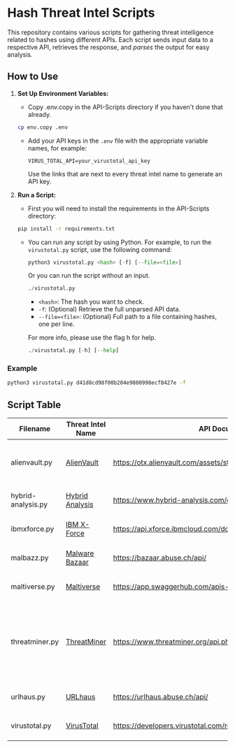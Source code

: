 # Hash Threat Intel Scripts

This repository contains various scripts for gathering threat intelligence related to hashes using different APIs. Each script sends input data to a respective API, retrieves the response, and _parses_ the output for easy analysis.

## How to Use

1. **Set Up Environment Variables:**
   - Copy .env.copy in the API-Scripts directory if you haven't done that already.
    ```bash
    cp env.copy .env
    ```

   - Add your API keys in the `.env` file with the appropriate variable names, for example:
     ```
     VIRUS_TOTAL_API=your_virustotal_api_key
     ```
     Use the links that are next to every threat intel name to generate an API key.

2. **Run a Script:**
   - First you will need to install the requirements in the API-Scripts directory:
    ```bash
    pip install -r requirements.txt
    ```
    
   - You can run any script by using Python. For example, to run the `virustotal.py` script, use the following command:
     ```python
     python3 virustotal.py <hash> [-f] [--file=<file>]
     ```
     Or you can run the script without an input.
     ```python
     ./virustotal.py
     ```

     - `<hash>`: The hash you want to check.
     - `-f`: (Optional) Retrieve the full unparsed API data.
     - `--file=<file>`: (Optional) Full path to a file containing hashes, one per line.

     For more info, please use the flag h for help.
     ```python
     ./virustotal.py [-h] [--help]
     ```

### Example

```bash
python3 virustotal.py d41d8cd98f00b204e9800998ecf8427e -f
```

## Script Table

| Filename            | Threat Intel Name                           | API Documentation                                                                 | Flags                              | Status             | Notes                                                                                     |
|---------------------|---------------------------------------------|-----------------------------------------------------------------------------------|------------------------------------|--------------------|-------------------------------------------------------------------------------------------|
| alienvault.py       | [AlienVault](https://otx.alienvault.com/)   | https://otx.alienvault.com/assets/static/external_api.html#api_v1_search           | -h, -f, -g, -s, -a, --file=<file> | Ready              |                                                                                           |
| hybrid-analysis.py  | [Hybrid Analysis](https://www.hybrid-analysis.com/) | https://www.hybrid-analysis.com/docs/api/v2                                        | -h, -f, --file=<file>               | Under Construction              |                                                                                           |
| ibmxforce.py        | [IBM X-Force](https://exchange.xforce.ibmcloud.com/) | https://api.xforce.ibmcloud.com/doc/                                              | -h, -f, --file=<file>               |  Ready |                                                                                           |
| malbazz.py          | [Malware Bazaar](https://bazaar.abuse.ch/)           | https://bazaar.abuse.ch/api/                                                         | -h, -f, --file=<file>               | Ready              |                                                                                           |
| maltiverse.py       | [Maltiverse](https://www.maltiverse.com/)   | https://app.swaggerhub.com/apis-docs/maltiverse/api/1.1.2                          | -h, -f, --file=<file>               | Ready              |                                                                                           |
| threatminer.py      | [ThreatMiner](https://www.threatminer.org/) | https://www.threatminer.org/api.php                                                | -h, -f, -w, -d, -u, -r, -s, -t, -a, --file=<file> | Under Construction              |                                                                                           |
| urlhaus.py          | [URLhaus](https://urlhaus.abuse.ch/)        | https://urlhaus.abuse.ch/api/                                                      | -h, -f, --file=<file>               | Ready              |                                                                                           |
| virustotal.py       | [VirusTotal](https://www.virustotal.com/)   | https://developers.virustotal.com/reference                                        | -h, -f, --file=<file>               | Ready              |                                                                                           |

